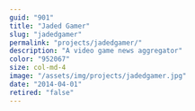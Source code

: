 ```yaml
---
guid: "901"
title: "Jaded Gamer"
slug: "jadedgamer"
permalink: "projects/jadedgamer/"
description: "A video game news aggregator"
color: "952067"
size: col-md-4
image: "/assets/img/projects/jadedgamer.jpg"
date: "2014-04-01"
retired: "false"
---
```

